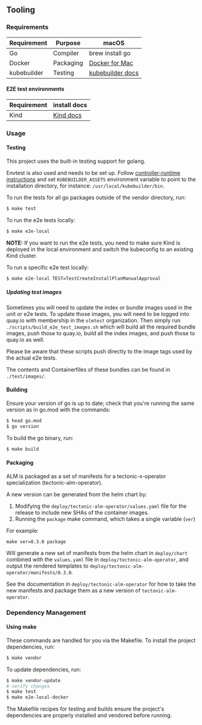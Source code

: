 ## Tooling

### Requirements

| Requirement | Purpose               | macOS                |
|-------------|-----------------------|----------------------|
| Go          | Compiler              | brew install go      |
| Docker      | Packaging             | [Docker for Mac]     |
| kubebuilder | Testing               | [kubebuilder docs]   |

[Docker for Mac]: https://store.docker.com/editions/community/docker-ce-desktop-mac
[kubebuilder docs]: https://book.kubebuilder.io/quick-start.html#installation

#### E2E test environments

| Requirement | install docs         |
|-------------|----------------------|
| Kind        | [Kind docs]          |

[Kind docs]: https://kind.sigs.k8s.io/docs/user/quick-start

### Usage

#### Testing

This project uses the built-in testing support for golang.

Envtest is also used and needs to be set up. Follow [controller-runtime instructions] and set `KUBEBUILDER_ASSETS` environment variable to point to the installation directory, for instance: `/usr/local/kubebuilder/bin`.

To run the tests for all go packages outside of the vendor directory, run:
```sh
$ make test
```

To run the e2e tests locally:

```sh
$ make e2e-local
```

**NOTE:** If you want to run the e2e tests, you need to make sure Kind is deployed in the local environment and switch the kubeconfig to an existing Kind cluster.

To run a specific e2e test locally:

```sh
$ make e2e-local TEST=TestCreateInstallPlanManualApproval
```

##### Updating test images

Sometimes you will need to update the index or bundle images used in the unit or e2e tests. To update those images, you will need to be logged into quay.io with membership in the `olmtest` organization. Then simply run `./scripts/build_e2e_test_images.sh` which will build all the required bundle images, push those to quay.io, build all the index images, and push those to quay.io as well.

Please be aware that these scripts push directly to the image tags used by the actual e2e tests.

The contents and Containerfiles of these bundles can be found in `./test/images/`.

[controller-runtime instructions]: https://pkg.go.dev/sigs.k8s.io/controller-runtime/tools/setup-envtest#section-readme

#### Building

Ensure your version of go is up to date; check that you're running the same version as in go.mod with the
commands:
```sh
$ head go.mod
$ go version
```

To build the go binary, run:
```sh
$ make build
```

#### Packaging

ALM is packaged as a set of manifests for a tectonic-x-operator specialization (tectonic-alm-operator).

A new version can be generated from the helm chart by:

 1. Modifying the `deploy/tectonic-alm-operator/values.yaml` file for the release to include new SHAs of the container images. 
 1. Running the `package` make command, which takes a single variable (`ver`)
 
For example:

```
make ver=0.3.0 package
``` 

Will generate a new set of manifests from the helm chart in `deploy/chart` combined with the `values.yaml` file in `deploy/tectonic-alm-operator`, and output the rendered templates to `deploy/tectonic-alm-operator/manifests/0.3.0`.

See the documentation in `deploy/tectonic-alm-operator` for how to take the new manifests and package them as a new version of `tectonic-alm-operator`.
 
### Dependency Management

#### Using make
These commands are handled for you via the Makefile. To install the project
dependencies, run:

```sh
$ make vendor
```

To update dependencies, run:

```sh
$ make vendor-update
# verify changes
$ make test
$ make e2e-local-docker
```

The Makefile recipes for testing and builds ensure the project's dependencies
are properly installed and vendored before running.
